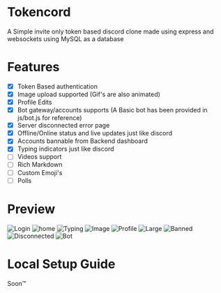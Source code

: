 # Tokencord
A Simple invite only token based discord clone made using express and websockets using MySQL as a database

# Features
- [x] Token Based authentication
- [x] Image upload supported (Gif's are also animated)
- [x] Profile Edits
- [x] Bot gateway/accounts supports (A Basic bot has been provided in js/bot.js for reference)
- [x] Server disconnected error page
- [x] Offline/Online status and live updates just like discord
- [x] Accounts bannable from Backend dashboard
- [x] Typing indicators just like discord
- [ ] Videos support
- [ ] Rich Markdown
- [ ] Custom Emoji's
- [ ] Polls

# Preview
![Login](https://firebasestorage.googleapis.com/v0/b/nanochat-beta.appspot.com/o/Screenshot%202024-09-11%20at%2010.10.57%E2%80%AFPM.png?alt=media&token=73fa28fd-6639-4b67-a616-f7b5e0aad0ed)
![home](https://firebasestorage.googleapis.com/v0/b/nanochat-beta.appspot.com/o/Screenshot%202024-09-11%20at%2010.06.33%E2%80%AFPM.png?alt=media&token=f1c962db-887f-485c-8820-50bdfff356d0)
![Typing](https://firebasestorage.googleapis.com/v0/b/nanochat-beta.appspot.com/o/Screenshot%202024-09-11%20at%2010.01.47%E2%80%AFPM.png?alt=media&token=ec3d0f41-285f-41e2-8db8-382c52da57de)
![Image](https://firebasestorage.googleapis.com/v0/b/nanochat-beta.appspot.com/o/Screenshot%202024-09-11%20at%2010.00.24%E2%80%AFPM.png?alt=media&token=5aecb6a6-04bf-4bce-9dc3-357549c93acd)
![Profile](https://firebasestorage.googleapis.com/v0/b/nanochat-beta.appspot.com/o/Screenshot%202024-09-11%20at%2010.00.09%E2%80%AFPM.png?alt=media&token=fb209a27-d7d9-42fb-bbf4-bc230c2d8421)
![Large](https://firebasestorage.googleapis.com/v0/b/nanochat-beta.appspot.com/o/Screenshot%202024-09-11%20at%2010.00.40%E2%80%AFPM.png?alt=media&token=135fa84f-b3b6-4f57-8369-08243493695d)
![Banned](https://firebasestorage.googleapis.com/v0/b/nanochat-beta.appspot.com/o/Screenshot%202024-09-11%20at%2010.03.33%E2%80%AFPM.png?alt=media&token=88961da6-36be-4549-9c50-9898dba00263)
![Disconnected](https://firebasestorage.googleapis.com/v0/b/nanochat-beta.appspot.com/o/Screenshot%202024-09-11%20at%2010.02.04%E2%80%AFPM.png?alt=media&token=a4a51757-b7f4-4f3e-a277-812747949e72)
![Bot](https://firebasestorage.googleapis.com/v0/b/nanochat-beta.appspot.com/o/Screenshot%202024-09-11%20at%2010.06.02%E2%80%AFPM.png?alt=media&token=66a3b5fd-5cb2-4663-979f-799e2bc057be)

# Local Setup Guide
Soon™️
